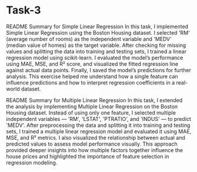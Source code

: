 # Task-3
README Summary for Simple Linear Regression
In this task, I implemented Simple Linear Regression using the Boston Housing dataset. I selected 'RM' (average number of rooms) as the independent variable and 'MEDV' (median value of homes) as the target variable. After checking for missing values and splitting the data into training and testing sets, I trained a linear regression model using scikit-learn. I evaluated the model’s performance using MAE, MSE, and R² score, and visualized the fitted regression line against actual data points. Finally, I saved the model’s predictions for further analysis. This exercise helped me understand how a single feature can influence predictions and how to interpret regression coefficients in a real-world dataset.

README Summary for Multiple Linear Regression
In this task, I extended the analysis by implementing Multiple Linear Regression on the Boston Housing dataset. Instead of using only one feature, I selected multiple independent variables — 'RM', 'LSTAT', 'PTRATIO', and 'INDUS' — to predict 'MEDV'. After preprocessing the data and splitting it into training and testing sets, I trained a multiple linear regression model and evaluated it using MAE, MSE, and R² metrics. I also visualized the relationship between actual and predicted values to assess model performance visually. This approach provided deeper insights into how multiple factors together influence the house prices and highlighted the importance of feature selection in regression modeling.

